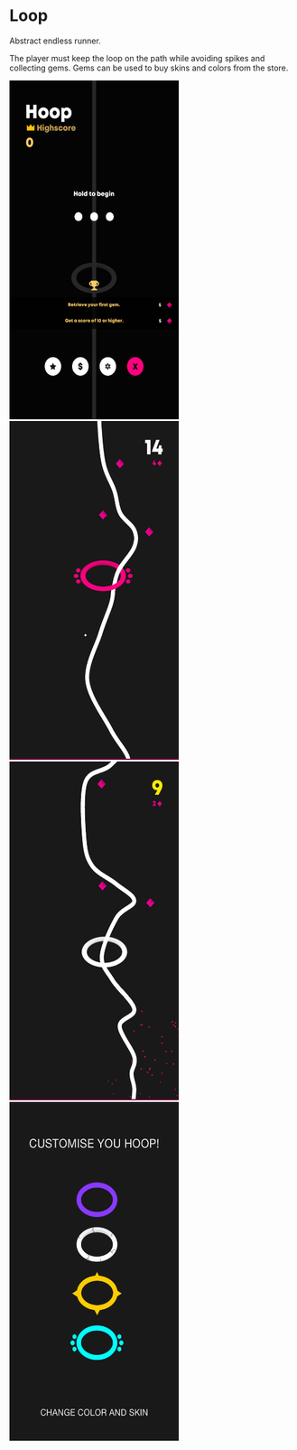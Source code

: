 # Loop
Abstract endless runner.

The player must keep the loop on the path while avoiding spikes and collecting gems.
Gems can be used to buy skins and colors from the store.

<p float="left">
  <img src="https://github.com/Shaun-Anderson/Loop/blob/master/Screenshots/Screenshot1.png" width="300" height="600">
  <img src="https://github.com/Shaun-Anderson/Loop/blob/master/Screenshots/Screenshot2.png" width="300" height="600">
  <img src="https://github.com/Shaun-Anderson/Loop/blob/master/Screenshots/Screenshot3.png" width="300" height="600">
  <img src="https://github.com/Shaun-Anderson/Loop/blob/master/Screenshots/Screenshot4.png" width="300" height="600">
</p>
